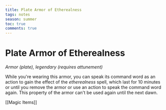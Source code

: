 ---title: Plate Armor of Etherealnesstags: notesseason: summertoc: truecomments: true---
# Plate Armor of Etherealness

*Armor (plate), legendary (requires attunement)*

While you're wearing this armor, you can speak its command word as an action to gain the effect of the *etherealness* spell, which last for 10 minutes or until you remove the armor or use an action to speak the command word again. This property of the armor can't be used again until the next dawn.


[[Magic Items]]
